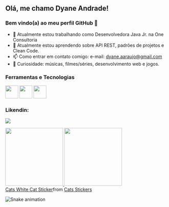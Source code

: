 ## Olá, me chamo Dyane Andrade! 
### Bem vindo(a) ao meu perfil GitHub 👋

- 💼 Atualmente estou trabalhando como Desenvolvedora Java Jr. na One Consultoria
- 🌱 Atualmente estou aprendendo sobre API REST, padrões de projetos e Clean Code.
- 📫 Como entrar em contato comigo: e-mail: dyane.aaraujo@gmail.com
- 📌 Curiosidade: músicas, filmes/séries, desenvolvimento web e jogos.

### Ferramentas e Tecnologias

<img src="https://cdn.jsdelivr.net/gh/devicons/devicon/icons/java/java-original-wordmark.svg" width="40" height="40" />          
<img src="https://cdn.jsdelivr.net/gh/devicons/devicon/icons/spring/spring-original-wordmark.svg" width="40" height="40" />
<img src="https://cdn.jsdelivr.net/gh/devicons/devicon/icons/mysql/mysql-original-wordmark.svg"  width="40" height="40" />


### Likendin:
<a href="https://www.linkedin.com/in/dyane-andrade-ara%C3%BAjo-823263143" target="_blank"><img src="https://img.shields.io/badge/-LinkedIn-%230077B5?style=for-the-badge&logo=linkedin&logoColor=white" target="_blank"></a>   

<div>
<a href="https://github.com/MulherMarav">
<img height="180em" src="https://github-readme-stats.vercel.app/api/top-langs/?MulherMarav&layout=compact&langs_count=7&theme=dracula"/>
<img height="180em" src="https://github-readme-stats.vercel.app/api?MulherMarav&show_icons=true&theme=dracula&include_all_commits=true&count_private=true"/>
</div>
  
<div class="tenor-gif-embed" data-postid="21751603" data-share-method="host" data-aspect-ratio="1.15108" data-width="100%"><a href="https://tenor.com/view/cats-white-cat-love-cute-cat-gif-21751603">Cats White Cat Sticker</a>from <a href="https://tenor.com/search/cats-stickers">Cats Stickers</a></div> <script type="text/javascript" async src="https://tenor.com/embed.js"></script>
  
![Snake animation](https://github.com/MulherMarav/MulherMarav/blob/output/github-contribution-grid-snake.svg)

